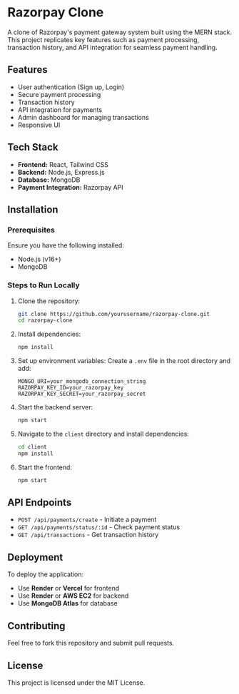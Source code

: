 # Razorpay Clone

A clone of Razorpay's payment gateway system built using the MERN stack. This project replicates key features such as payment processing, transaction history, and API integration for seamless payment handling.

## Features
- User authentication (Sign up, Login)
- Secure payment processing
- Transaction history
- API integration for payments
- Admin dashboard for managing transactions
- Responsive UI

## Tech Stack
- **Frontend:** React, Tailwind CSS
- **Backend:** Node.js, Express.js
- **Database:** MongoDB
- **Payment Integration:** Razorpay API

## Installation

### Prerequisites
Ensure you have the following installed:
- Node.js (v16+)
- MongoDB

### Steps to Run Locally
1. Clone the repository:
   ```sh
   git clone https://github.com/yourusername/razorpay-clone.git
   cd razorpay-clone
   ```
2. Install dependencies:
   ```sh
   npm install
   ```
3. Set up environment variables:
   Create a `.env` file in the root directory and add:
   ```env
   MONGO_URI=your_mongodb_connection_string
   RAZORPAY_KEY_ID=your_razorpay_key
   RAZORPAY_KEY_SECRET=your_razorpay_secret
   ```
4. Start the backend server:
   ```sh
   npm start
   ```
5. Navigate to the `client` directory and install dependencies:
   ```sh
   cd client
   npm install
   ```
6. Start the frontend:
   ```sh
   npm start
   ```

## API Endpoints
- `POST /api/payments/create` - Initiate a payment
- `GET /api/payments/status/:id` - Check payment status
- `GET /api/transactions` - Get transaction history

## Deployment
To deploy the application:
- Use **Render** or **Vercel** for frontend
- Use **Render** or **AWS EC2** for backend
- Use **MongoDB Atlas** for database

## Contributing
Feel free to fork this repository and submit pull requests.

## License
This project is licensed under the MIT License.

